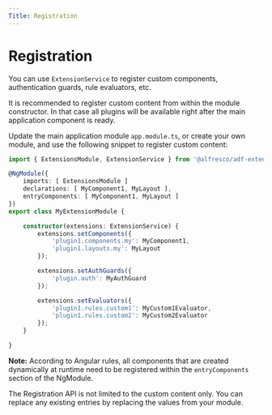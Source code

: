```yaml
---
Title: Registration
---
```


# Registration

You can use `ExtensionService` to register custom components, authentication guards,
rule evaluators, etc.

It is recommended to register custom content from within the module constructor.
In that case all plugins will be available right after the main application component is ready.

Update the main application module `app.module.ts`, or create your own module,
and use the following snippet to register custom content:

```ts
import { ExtensionsModule, ExtensionService } from '@alfresco/adf-extensions';

@NgModule({
    imports: [ ExtensionsModule ]
    declarations: [ MyComponent1, MyLayout ],
    entryComponents: [ MyComponent1, MyLayout ]
})
export class MyExtensionModule {

    constructor(extensions: ExtensionService) {
        extensions.setComponents({
            'plugin1.components.my': MyComponent1,
            'plugin1.layouts.my': MyLayout
        });

        extensions.setAuthGuards({
            'plugin.auth': MyAuthGuard
        });

        extensions.setEvaluators({
            'plugin1.rules.custom1': MyCustom1Evaluator,
            'plugin1.rules.custom2': MyCustom2Evaluator
        });
    }

}
```

**Note:** According to Angular rules, all components that are created dynamically at runtime
need to be registered within the `entryComponents` section of the NgModule.

The Registration API is not limited to the custom content only.
You can replace any existing entries by replacing the values from your module.
